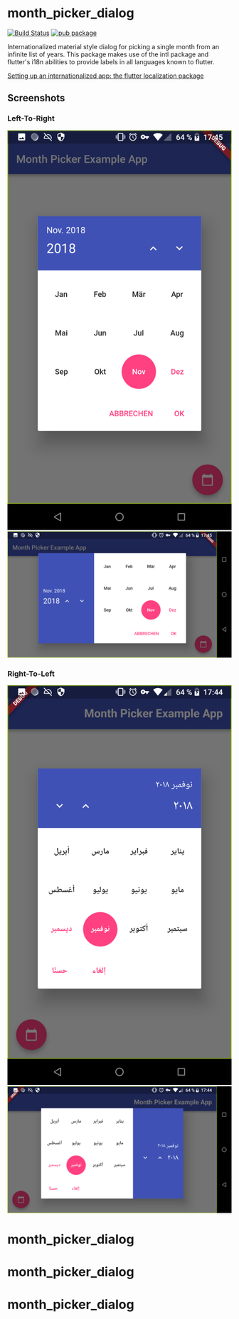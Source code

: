 # month_picker_dialog
[![Build Status](https://travis-ci.org/hmkrivoj/month_picker_dialog.svg?branch=master)](https://travis-ci.org/hmkrivoj/month_picker_dialog)
[![pub package](https://img.shields.io/pub/v/month_picker_dialog.svg)](https://pub.dartlang.org/packages/month_picker_dialog)

Internationalized material style dialog for picking a single month from an infinite list of years.
This package makes use of the intl package and flutter's i18n abilities to provide labels in all languages known to flutter.

[Setting up an internationalized app: the flutter localization package](https://flutter.io/docs/development/accessibility-and-localization/internationalization#setting-up-an-internationalized-app-the-flutter_localizations-package)

## Screenshots
### Left-To-Right
![LTR portrait](screenshots/ltr_portrait.png)
![LTR landscape](screenshots/ltr_landscape.png)
### Right-To-Left
![RTL portrait](screenshots/rtl_portrait.png)
![RTL landscape](screenshots/rtl_landscape.png)
# month_picker_dialog
# month_picker_dialog
# month_picker_dialog
